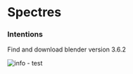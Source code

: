 # Spectres

### Intentions

Find and download blender version 3.6.2

![info - test](wiki-data/images/test.png)

